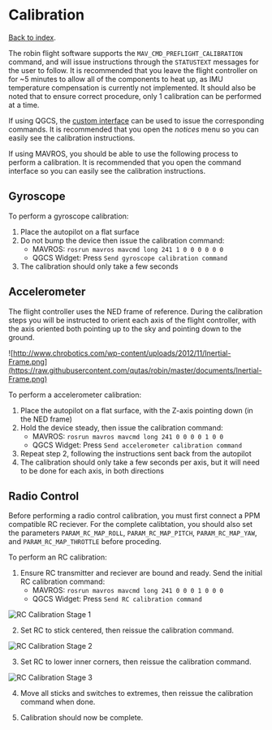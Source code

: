 # Calibration
[Back to index](README.md).

The robin flight software supports the `MAV_CMD_PREFLIGHT_CALIBRATION` command, and will issue instructions through the `STATUSTEXT` messages for the user to follow. It is recommended that you leave the flight controller on for ~5 minutes to allow all of the components to heat up, as IMU temperature compensation is currently not implemented. It should also be noted that to ensure correct procedure, only 1 calibration can be performed at a time.

If using QGCS, the [custom interface](TOOLS.md#qgroundcontrol) can be used to issue the corresponding commands. It is recommended that you open the _notices_ menu so you can easily see the calibration instructions.

If using MAVROS, you should be able to use the following process to perform a calibration. It is recommended that you open the command interface so you can easily see the calibration instructions.

## Gyroscope
To perform a gyroscope calibration:
1. Place the autopilot on a flat surface
2. Do not bump the device then issue the calibration command:
   - MAVROS: `rosrun mavros mavcmd long 241 1 0 0 0 0 0 0`
   - QGCS Widget: Press `Send gyroscope calibration command`
3. The calibration should only take a few seconds

## Accelerometer
The flight controller uses the NED frame of reference. During the calibration steps you will be instructed to orient each axis of the flight controller, with the axis oriented both pointing up to the sky and pointing down to the ground.

![http://www.chrobotics.com/wp-content/uploads/2012/11/Inertial-Frame.png](https://raw.githubusercontent.com/qutas/robin/master/documents/Inertial-Frame.png)

To perform a accelerometer calibration:
1. Place the autopilot on a flat surface, with the Z-axis pointing down (in the NED frame)
2. Hold the device steady, then issue the calibration command:
   - MAVROS: `rosrun mavros mavcmd long 241 0 0 0 0 1 0 0`
   - QGCS Widget: Press `Send accelerometer calibration command`
3. Repeat step 2, following the instructions sent back from the autopilot
4. The calibration should only take a few seconds per axis, but it will need to be done for each axis, in both directions

## Radio Control
Before performing a radio control calibration, you must first connect a PPM compatible RC reciever. For the complete calibtation, you should also set the parameters `PARAM_RC_MAP_ROLL`, `PARAM_RC_MAP_PITCH`, `PARAM_RC_MAP_YAW`, and `PARAM_RC_MAP_THROTTLE` before proceding.

To perform an RC calibration:
1. Ensure RC transmitter and reciever are bound and ready. Send the initial RC calibration command:
   - MAVROS: `rosrun mavros mavcmd long 241 0 0 0 1 0 0 0`
   - QGCS Widget: Press `Send RC calibration command`

![RC Calibration Stage 1](https://raw.githubusercontent.com/qutas/robin/master/documents/rc_step_1.png)

2. Set RC to stick centered, then reissue the calibration command.

![RC Calibration Stage 2](https://raw.githubusercontent.com/qutas/robin/master/documents/rc_step_2.png)

3. Set RC to lower inner corners, then reissue the calibration command.

![RC Calibration Stage 3](https://raw.githubusercontent.com/qutas/robin/master/documents/rc_step_3.png)

4. Move all sticks and switches to extremes, then reissue the calibration command when done.

5. Calibration should now be complete.
